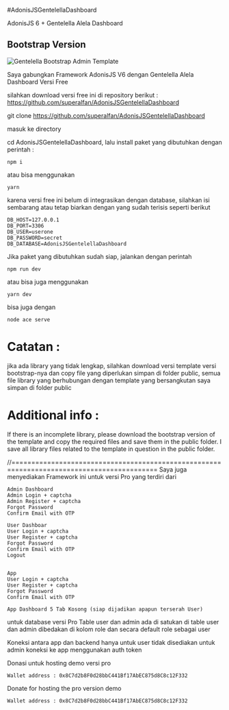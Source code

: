 #AdonisJSGentelellaDashboard

AdonisJS 6 + Gentelella Alela Dashboard


## Bootstrap Version
![Gentelella Bootstrap Admin Template](https://colorlib.com/wp/wp-content/uploads/sites/2/gentelella-admin-template-preview.jpg 
"Gentelella Theme Browser Preview")

Saya gabungkan Framework AdonisJS V6 dengan Gentelella Alela Dashboard Versi Free

silahkan download versi free ini di repository berikut : https://github.com/superalfan/AdonisJSGentelellaDashboard

git clone https://github.com/superalfan/AdonisJSGentelellaDashboard

masuk ke directory 

cd AdonisJSGentelellaDashboard, lalu install paket yang dibutuhkan dengan perintah :

    npm i 

atau bisa menggunakan 

    yarn

karena versi free ini belum di integrasikan dengan database, silahkan isi sembarang
atau tetap biarkan dengan yang sudah terisis seperti berikut

    DB_HOST=127.0.0.1
    DB_PORT=3306
    DB_USER=userone
    DB_PASSWORD=secret
    DB_DATABASE=AdonisJSGentelellaDashboard

Jika paket yang dibutuhkan sudah siap, jalankan dengan perintah

    npm run dev

atau bisa juga menggunakan

    yarn dev

bisa juga dengan 

    node ace serve

Catatan : 
================
jika ada library yang tidak lengkap, silahkan download versi template versi bootstrap-nya dan copy file yang diperlukan simpan di folder public, semua file library yang berhubungan dengan template yang bersangkutan saya simpan di folder public

Additional info : 
================
If there is an incomplete library, please download the bootstrap version of the template and copy the required files and save them in the public folder. I save all library files related to the template in question in the public folder.

//===========================================================================================
Saya juga menyediakan Framework ini untuk versi Pro yang terdiri dari

    Admin Dashboard    
    Admin Login + captcha
    Admin Register + captcha
    Forgot Password 
    Confirm Email with OTP

    User Dashboar
    User Login + captcha
    User Register + captcha
    Forgot Password
    Confirm Email with OTP
    Logout


    App
    User Login + captcha
    User Register + captcha
    Forgot Password
    Confirm Email with OTP

    App Dashboard 5 Tab Kosong (siap dijadikan apapun terserah User)


untuk database versi Pro
Table user dan admin ada di satukan di table user dan admin dibedakan di kolom role dan secara default role sebagai user

Koneksi antara app dan backend hanya untuk user tidak disediakan untuk admin
koneksi ke app menggunakan auth token



Donasi untuk hosting demo versi pro

    Wallet address : 0x8C7d2b8F0d28bbC441Bf17AbEC875d8C8c12F332

Donate for hosting the pro version demo

    Wallet address : 0x8C7d2b8F0d28bbC441Bf17AbEC875d8C8c12F332
